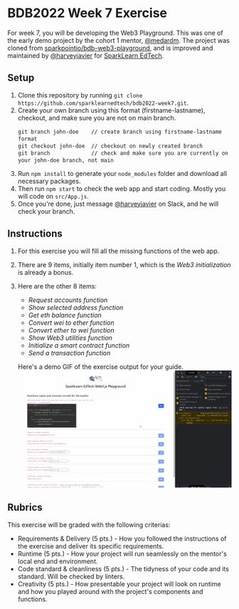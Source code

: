 # BDB2022 Week 7 Exercise

For week 7, you will be developing the Web3 Playground. This was one of the early demo project by the cohort 1 mentor, [@medardm](https://github.com/medardm). The project was cloned from [sparkpointio/bdb-web3-playground](https://github.com/sparkpointio/bdb-web3-playground), and is improved and maintained by [@harveyjavier](https://github.com/harveyjavier) for [SparkLearn EdTech](https://sparklearn-edtech.com/).

## Setup
1. Clone this repository by running `git clone https://github.com/sparklearnedtech/bdb2022-week7.git`.
2. Create your own branch using this format (firstname-lastname), checkout, and make sure you are not on main branch.
	```
	git branch john-doe    // create branch using firstname-lastname format
	git checkout john-doe  // checkout on newly created branch
	git branch             // check and make sure you are currently on your john-doe branch, not main
	```
3. Run `npm install` to generate your `node_modules` folder and download all necessary packages.
5. Then run `npm start` to check the web app and start coding. Mostly you will code on `src/App.js`.
4. Once you're done, just message [@harveyjavier](https://github.com/harveyjavier) on Slack, and he will check your branch.

## Instructions
1. For this exercise you will fill all the missing functions of the web app.
2. There are 9 items, initially item number 1, which is the _Web3 initialization_ is already a bonus.
3. Here are the other 8 items:
	* _Request accounts function_
	* _Show selected address function_
	* _Get eth balance function_
	* _Convert wei to ether function_
	* _Convert ether to wei function_
	* _Show Web3 utilities function_
	* _Initialize a smart contract function_
	* _Send a transaction function_

	Here's a demo GIF of the exercise output for your guide.
	![Demo](https://github.com/sparklearnedtech/bdb2022-week7/blob/main/src/images/sparklearn-web3-playground.gif)

## Rubrics
This exercise will be graded with the following criterias:
* Requirements & Delivery (5 pts.) - How you followed the instructions of the exercise and deliver its specific requirements.
* Runtime (5 pts.) - How your project will run seamlessly on the mentor's local end and environment.
* Code standard & cleanliness (5 pts.) - The tidyness of your code and its standard. Will be checked by linters.
* Creativity (5 pts.) - How presentable your project will look on runtime and how you played around with the project's components and functions.
